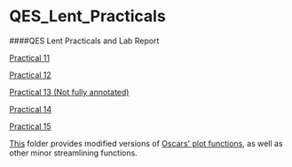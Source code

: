 # QES_Lent_Practicals
####QES Lent Practicals and Lab Report

[Practical 11](Practical%2011)

[Practical 12](Practical%2012)

[Practical 13 (Not fully annotated)](Practical%2013)

[Practical 14](Practical%2014)

[Practical 15](Practical%2015) 

[This](lfcd2OceanTools) folder provides modified versions of [Oscars' plot functions](https://github.com/Quantitative-Environmental-Science/OceanTools), as well as other minor streamlining functions.

